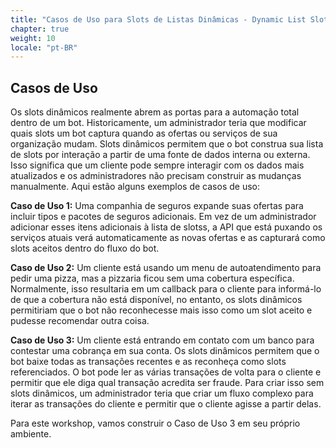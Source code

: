 ```yaml
---
title: "Casos de Uso para Slots de Listas Dinâmicas - Dynamic List Slots"
chapter: true
weight: 10
locale: "pt-BR"
---
```


## Casos de Uso

Os slots dinâmicos realmente abrem as portas para a automação total dentro de um bot. Historicamente, um administrador teria que modificar quais slots um bot captura quando as ofertas ou serviços de sua organização mudam. Slots dinâmicos permitem que o bot construa sua lista de slots por interação a partir de uma fonte de dados interna ou externa. Isso significa que um cliente pode sempre interagir com os dados mais atualizados e os administradores não precisam construir as mudanças manualmente. Aqui estão alguns exemplos de casos de uso:

**Caso de Uso 1:** Uma companhia de seguros expande suas ofertas para incluir tipos e pacotes de seguros adicionais. Em vez de um administrador adicionar esses itens adicionais à lista de slotss, a API que está puxando os serviços atuais verá automaticamente as novas ofertas e as capturará como slots aceitos dentro do fluxo do bot.

**Caso de Uso 2:** Um cliente está usando um menu de autoatendimento para pedir uma pizza, mas a pizzaria ficou sem uma cobertura específica. Normalmente, isso resultaria em um callback para o cliente para informá-lo de que a cobertura não está disponível, no entanto, os slots dinâmicos permitiriam que o bot não reconhecesse mais isso como um slot aceito e pudesse recomendar outra coisa.

**Caso de Uso 3:** Um cliente está entrando em contato com um banco para contestar uma cobrança em sua conta. Os slots dinâmicos permitem que o bot baixe todas as transações recentes e as reconheça como slots referenciados. O bot pode ler as várias transações de volta para o cliente e permitir que ele diga qual transação acredita ser fraude. Para criar isso sem slots dinâmicos, um administrador teria que criar um fluxo complexo para iterar as transações do cliente e permitir que o cliente agisse a partir delas.

Para este workshop, vamos construir o Caso de Uso 3 em seu próprio ambiente.